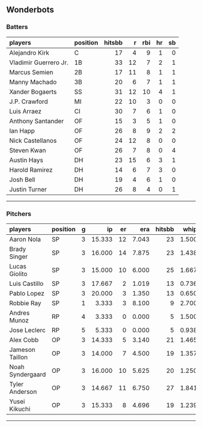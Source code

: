 ## Wonderbots

### Batters

 
|players               |position | hitsbb|  r| rbi| hr| sb| 
|:---------------------|:--------|------:|--:|---:|--:|--:| 
|Alejandro Kirk        |C        |     17|  4|   9|  1|  0| 
|Vladimir Guerrero Jr. |1B       |     33| 12|   7|  2|  1| 
|Marcus Semien         |2B       |     17| 11|   8|  1|  1| 
|Manny Machado         |3B       |     20|  6|   7|  1|  1| 
|Xander Bogaerts       |SS       |     31| 12|  10|  4|  1| 
|J.P. Crawford         |MI       |     22| 10|   3|  0|  0| 
|Luis Arraez           |CI       |     30|  7|   6|  1|  0| 
|Anthony Santander     |OF       |     15|  3|   5|  1|  0| 
|Ian Happ              |OF       |     26|  8|   9|  2|  2| 
|Nick Castellanos      |OF       |     24| 12|   8|  0|  0| 
|Steven Kwan           |OF       |     26|  7|   8|  0|  4| 
|Austin Hays           |DH       |     23| 15|   6|  3|  1| 
|Harold Ramirez        |DH       |     14|  6|   7|  3|  0| 
|Josh Bell             |DH       |     19|  4|   6|  1|  0| 
|Justin Turner         |DH       |     26|  8|   4|  0|  1| 


* * *

### Pitchers

 
|players          |position |  g|     ip| er|   era| hitsbb|  whip| so|  w| sv| 
|:----------------|:--------|--:|------:|--:|-----:|------:|-----:|--:|--:|--:| 
|Aaron Nola       |SP       |  3| 15.333| 12| 7.043|     23| 1.500| 15|  0|  0| 
|Brady Singer     |SP       |  3| 16.000| 14| 7.875|     23| 1.438| 15|  1|  0| 
|Lucas Giolito    |SP       |  3| 15.000| 10| 6.000|     25| 1.667| 16|  0|  0| 
|Luis Castillo    |SP       |  3| 17.667|  2| 1.019|     13| 0.736| 17|  1|  0| 
|Pablo Lopez      |SP       |  3| 20.000|  3| 1.350|     13| 0.650| 26|  1|  0| 
|Robbie Ray       |SP       |  1|  3.333|  3| 8.100|      9| 2.700|  3|  0|  0| 
|Andres Munoz     |RP       |  4|  3.333|  0| 0.000|      5| 1.500|  3|  0|  1| 
|Jose Leclerc     |RP       |  5|  5.333|  0| 0.000|      5| 0.938|  4|  0|  1| 
|Alex Cobb        |OP       |  3| 14.333|  5| 3.140|     21| 1.465| 14|  0|  0| 
|Jameson Taillon  |OP       |  3| 14.000|  7| 4.500|     19| 1.357| 16|  0|  0| 
|Noah Syndergaard |OP       |  3| 16.000| 10| 5.625|     20| 1.250| 17|  0|  0| 
|Tyler Anderson   |OP       |  3| 14.667| 11| 6.750|     27| 1.841| 10|  1|  0| 
|Yusei Kikuchi    |OP       |  3| 15.333|  8| 4.696|     19| 1.239| 17|  2|  0| 


* * *



